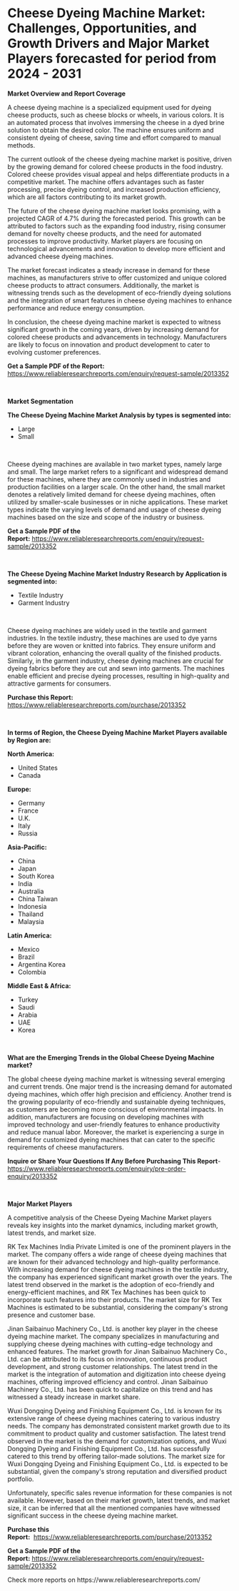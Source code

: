 <p><h1>Cheese Dyeing Machine Market: Challenges, Opportunities, and Growth Drivers and Major Market Players forecasted for period from 2024 - 2031</h1></p><p><strong>Market Overview and Report Coverage</strong></p>
<p><p>A cheese dyeing machine is a specialized equipment used for dyeing cheese products, such as cheese blocks or wheels, in various colors. It is an automated process that involves immersing the cheese in a dyed brine solution to obtain the desired color. The machine ensures uniform and consistent dyeing of cheese, saving time and effort compared to manual methods.</p><p>The current outlook of the cheese dyeing machine market is positive, driven by the growing demand for colored cheese products in the food industry. Colored cheese provides visual appeal and helps differentiate products in a competitive market. The machine offers advantages such as faster processing, precise dyeing control, and increased production efficiency, which are all factors contributing to its market growth.</p><p>The future of the cheese dyeing machine market looks promising, with a projected CAGR of 4.7% during the forecasted period. This growth can be attributed to factors such as the expanding food industry, rising consumer demand for novelty cheese products, and the need for automated processes to improve productivity. Market players are focusing on technological advancements and innovation to develop more efficient and advanced cheese dyeing machines.</p><p>The market forecast indicates a steady increase in demand for these machines, as manufacturers strive to offer customized and unique colored cheese products to attract consumers. Additionally, the market is witnessing trends such as the development of eco-friendly dyeing solutions and the integration of smart features in cheese dyeing machines to enhance performance and reduce energy consumption.</p><p>In conclusion, the cheese dyeing machine market is expected to witness significant growth in the coming years, driven by increasing demand for colored cheese products and advancements in technology. Manufacturers are likely to focus on innovation and product development to cater to evolving customer preferences.</p></p>
<p><strong>Get a Sample PDF of the Report:</strong> <a href="https://www.reliableresearchreports.com/enquiry/request-sample/2013352">https://www.reliableresearchreports.com/enquiry/request-sample/2013352</a></p>
<p>&nbsp;</p>
<p><strong>Market Segmentation</strong></p>
<p><strong>The Cheese Dyeing Machine Market Analysis by types is segmented into:</strong></p>
<p><ul><li>Large</li><li>Small</li></ul></p>
<p>&nbsp;</p>
<p><p>Cheese dyeing machines are available in two market types, namely large and small. The large market refers to a significant and widespread demand for these machines, where they are commonly used in industries and production facilities on a larger scale. On the other hand, the small market denotes a relatively limited demand for cheese dyeing machines, often utilized by smaller-scale businesses or in niche applications. These market types indicate the varying levels of demand and usage of cheese dyeing machines based on the size and scope of the industry or business.</p></p>
<p><strong>Get a Sample PDF of the Report:</strong>&nbsp;<a href="https://www.reliableresearchreports.com/enquiry/request-sample/2013352">https://www.reliableresearchreports.com/enquiry/request-sample/2013352</a></p>
<p>&nbsp;</p>
<p><strong>The Cheese Dyeing Machine Market Industry Research by Application is segmented into:</strong></p>
<p><ul><li>Textile Industry</li><li>Garment Industry</li></ul></p>
<p>&nbsp;</p>
<p><p>Cheese dyeing machines are widely used in the textile and garment industries. In the textile industry, these machines are used to dye yarns before they are woven or knitted into fabrics. They ensure uniform and vibrant coloration, enhancing the overall quality of the finished products. Similarly, in the garment industry, cheese dyeing machines are crucial for dyeing fabrics before they are cut and sewn into garments. The machines enable efficient and precise dyeing processes, resulting in high-quality and attractive garments for consumers.</p></p>
<p><strong>Purchase this Report:</strong>&nbsp; <a href="https://www.reliableresearchreports.com/purchase/2013352">https://www.reliableresearchreports.com/purchase/2013352</a></p>
<p>&nbsp;</p>
<p><strong>In terms of Region, the Cheese Dyeing Machine Market Players available by Region are:</strong></p>
<p>
    <p> <strong> North America: </strong>
        <ul>
            <li>United States</li>
            <li>Canada</li>
        </ul>
        </p> 
    <p> <strong> Europe: </strong>
        <ul>
            <li>Germany</li>
            <li>France</li>
            <li>U.K.</li>
            <li>Italy</li>
            <li>Russia</li>
        </ul>
        </p> 
    <p> <strong> Asia-Pacific: </strong>
        <ul>
            <li>China</li>
            <li>Japan</li>
            <li>South Korea</li>
            <li>India</li>
            <li>Australia</li>
            <li>China Taiwan</li>
            <li>Indonesia</li>
            <li>Thailand</li>
            <li>Malaysia</li>
        </ul>
        </p> 
    <p> <strong> Latin America: </strong>
        <ul>
            <li>Mexico</li>
            <li>Brazil</li>
            <li>Argentina Korea</li>
            <li>Colombia</li>
        </ul>
        </p> 
    <p> <strong> Middle East & Africa: </strong>
        <ul>
            <li>Turkey</li>
            <li>Saudi</li>
            <li>Arabia</li>
            <li>UAE</li>
            <li>Korea</li>
        </ul>
    </p>
    </p>
<p>&nbsp;</p>
<p><strong>What are the Emerging Trends in the Global Cheese Dyeing Machine market?</strong></p>
<p><p>The global cheese dyeing machine market is witnessing several emerging and current trends. One major trend is the increasing demand for automated dyeing machines, which offer high precision and efficiency. Another trend is the growing popularity of eco-friendly and sustainable dyeing techniques, as customers are becoming more conscious of environmental impacts. In addition, manufacturers are focusing on developing machines with improved technology and user-friendly features to enhance productivity and reduce manual labor. Moreover, the market is experiencing a surge in demand for customized dyeing machines that can cater to the specific requirements of cheese manufacturers.</p></p>
<p><strong>Inquire or Share Your Questions If Any Before Purchasing This Report</strong>- <a href="https://www.reliableresearchreports.com/enquiry/pre-order-enquiry/2013352">https://www.reliableresearchreports.com/enquiry/pre-order-enquiry/2013352</a></p>
<p>&nbsp;</p>
<p><strong>Major Market Players</strong></p>
<p><p>A competitive analysis of the Cheese Dyeing Machine Market players reveals key insights into the market dynamics, including market growth, latest trends, and market size. </p><p>RK Tex Machines India Private Limited is one of the prominent players in the market. The company offers a wide range of cheese dyeing machines that are known for their advanced technology and high-quality performance. With increasing demand for cheese dyeing machines in the textile industry, the company has experienced significant market growth over the years. The latest trend observed in the market is the adoption of eco-friendly and energy-efficient machines, and RK Tex Machines has been quick to incorporate such features into their products. The market size for RK Tex Machines is estimated to be substantial, considering the company's strong presence and customer base.</p><p>Jinan Saibainuo Machinery Co., Ltd. is another key player in the cheese dyeing machine market. The company specializes in manufacturing and supplying cheese dyeing machines with cutting-edge technology and enhanced features. The market growth for Jinan Saibainuo Machinery Co., Ltd. can be attributed to its focus on innovation, continuous product development, and strong customer relationships. The latest trend in the market is the integration of automation and digitization into cheese dyeing machines, offering improved efficiency and control. Jinan Saibainuo Machinery Co., Ltd. has been quick to capitalize on this trend and has witnessed a steady increase in market share. </p><p>Wuxi Dongqing Dyeing and Finishing Equipment Co., Ltd. is known for its extensive range of cheese dyeing machines catering to various industry needs. The company has demonstrated consistent market growth due to its commitment to product quality and customer satisfaction. The latest trend observed in the market is the demand for customization options, and Wuxi Dongqing Dyeing and Finishing Equipment Co., Ltd. has successfully catered to this trend by offering tailor-made solutions. The market size for Wuxi Dongqing Dyeing and Finishing Equipment Co., Ltd. is expected to be substantial, given the company's strong reputation and diversified product portfolio.</p><p>Unfortunately, specific sales revenue information for these companies is not available. However, based on their market growth, latest trends, and market size, it can be inferred that all the mentioned companies have witnessed significant success in the cheese dyeing machine market.</p></p>
<p><strong>Purchase this Report:</strong>&nbsp;&nbsp;<a href="https://www.reliableresearchreports.com/purchase/2013352">https://www.reliableresearchreports.com/purchase/2013352</a></p>
<p></p>
<p><strong>Get a Sample PDF of the Report:</strong>&nbsp;<a href="https://www.reliableresearchreports.com/enquiry/request-sample/2013352">https://www.reliableresearchreports.com/enquiry/request-sample/2013352</a></p>
<p>Check more reports on https://www.reliableresearchreports.com/</p>